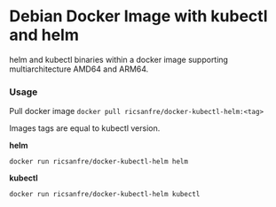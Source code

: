 # Debian Docker Image with  kubectl and helm

helm and kubectl binaries within a docker image supporting multiarchitecture AMD64 and ARM64.

### Usage
Pull docker image `docker pull ricsanfre/docker-kubectl-helm:<tag>`

Images tags are equal to kubectl version.

**helm**
```
docker run ricsanfre/docker-kubectl-helm helm
```
**kubectl**
```
docker run ricsanfre/docker-kubectl-helm kubectl
```